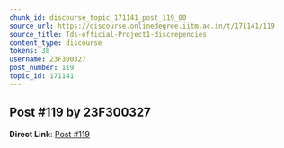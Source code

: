 ```yaml
---
chunk_id: discourse_topic_171141_post_119_00
source_url: https://discourse.onlinedegree.iitm.ac.in/t/171141/119
source_title: Tds-official-Project1-discrepencies
content_type: discourse
tokens: 38
username: 23F300327
post_number: 119
topic_id: 171141
---
```


## Post #119 by 23F300327

**Direct Link**: [Post #119](https://discourse.onlinedegree.iitm.ac.in/t/171141/119)
